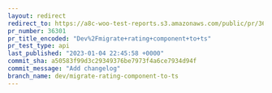 ```yaml
---
layout: redirect
redirect_to: https://a8c-woo-test-reports.s3.amazonaws.com/public/pr/36301/api/index.html
pr_number: 36301
pr_title_encoded: "Dev%2Fmigrate+rating+component+to+ts"
pr_test_type: api
last_published: "2023-01-04 22:45:58 +0000"
commit_sha: a50583f99d3c29349376be7973f4a6ce7934d94f
commit_message: "Add changelog"
branch_name: dev/migrate-rating-component-to-ts
---
```

